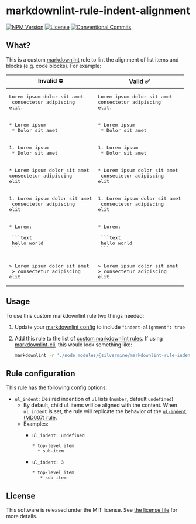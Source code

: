 # markdownlint-rule-indent-alignment

<!-- markdownlint-disable line-length -->
[![NPM Version](https://img.shields.io/npm/v/@silvermine/markdownlint-rule-indent-alignment.svg)](https://www.npmjs.com/package/@silvermine/markdownlint-rule-indent-alignment)
[![License](https://img.shields.io/github/license/silvermine/markdownlint-rule-indent-alignment.svg)](./LICENSE)
[![Conventional Commits](https://img.shields.io/badge/Conventional%20Commits-1.0.0-yellow.svg)](https://conventionalcommits.org)
<!-- markdownlint-enable line-length -->

## What?

This is a custom [markdownlint](https://github.com/DavidAnson/markdownlint) rule to lint
the alignment of list items and blocks (e.g. code blocks). For example:

| Invalid :no_entry:                                                                           | Valid :white_check_mark:                                                               |
|----------------------------------------------------------------------------------------------|----------------------------------------------------------------------------------------|
| <pre>Lorem ipsum dolor sit amet<br>   consectetur adipiscing elit.</pre>                     | <pre>Lorem ipsum dolor sit amet<br>consectetur adipiscing elit.</pre>                  |
| <pre>\* Lorem ipsum<br> * Dolor sit amet</pre>                                               | <pre>* Lorem ipsum<br>  * Dolor sit amet</pre>                                         |
| <pre>1. Lorem ipsum<br>  * Dolor sit amet</pre>                                              | <pre>1. Lorem ipsum<br>   * Dolor sit amet</pre>                                       |
| <pre>* Lorem ipsum dolor sit amet<br>consectetur adipiscing elit</pre>                       | <pre>* Lorem ipsum dolor sit amet<br>  consectetur adipiscing elit</pre>               |
| <pre>1. Lorem ipsum dolor sit amet<br>     consectetur adipiscing elit</pre>                 | <pre>1. Lorem ipsum dolor sit amet<br>   consectetur adipiscing elit</pre>             |
| <pre>* Lorem:<br><br>    &#96;&#96;&#96;text<br>    hello world<br>    &#96;&#96;&#96;</pre> | <pre>* Lorem:<br><br>  &#96;&#96;&#96;text<br>  hello world<br>  &#96;&#96;&#96;</pre> |
| <pre>> Lorem ipsum dolor sit amet<br> > consectetur adipiscing elit</pre>                    | <pre>> Lorem ipsum dolor sit amet<br>> consectetur adipiscing elit</pre>               |

## Usage

To use this custom markdownlint rule two things needed:

   1. Update your [markdownlint config][markdownlint-config] to include
      `"indent-alignment": true`
   2. Add this rule to the list of [custom markdownlint rules][custom-rules-config].
      If using [markdownlint-cli](https://github.com/igorshubovych/markdownlint-cli), this
      would look something like:

      <!-- markdownlint-disable line-length -->
      ```bash
      markdownlint -r './node_modules/@silvermine/markdownlint-rule-indent-alignment/src/indent-alignment.js' -c .markdownlint.json README.md
      ```
      <!-- markdownlint-enable line-length -->

## Rule configuration

This rule has the following config options:

   * `ul_indent`: Desired indention of `ul` lists (`number`, default `undefined`)
      * By default, child `ul` items will be aligned with the content. When `ul_indent` is
        set, the rule will replicate the behavior of the [`ul-indent` (MD007)
        rule][md007].
      * Examples:
         * `ul_indent: undefined`

           ```text
           * top-level item
             * sub-item
           ```

         * `ul_indent: 3`

           ```text
           * top-level item
              * sub-item
           ```

[markdownlint-config]: https://github.com/DavidAnson/markdownlint#optionsconfig
[custom-rules-config]: https://github.com/DavidAnson/markdownlint#optionscustomrules
[md007]: https://github.com/DavidAnson/markdownlint/blob/main/doc/md007.md

## License

This software is released under the MIT license. See [the license file](LICENSE) for more
details.
